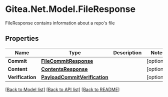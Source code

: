 # Gitea.Net.Model.FileResponse
FileResponse contains information about a repo's file

## Properties

Name | Type | Description | Notes
------------ | ------------- | ------------- | -------------
**Commit** | [**FileCommitResponse**](FileCommitResponse.md) |  | [optional] 
**Content** | [**ContentsResponse**](ContentsResponse.md) |  | [optional] 
**Verification** | [**PayloadCommitVerification**](PayloadCommitVerification.md) |  | [optional] 

[[Back to Model list]](../README.md#documentation-for-models) [[Back to API list]](../README.md#documentation-for-api-endpoints) [[Back to README]](../README.md)


